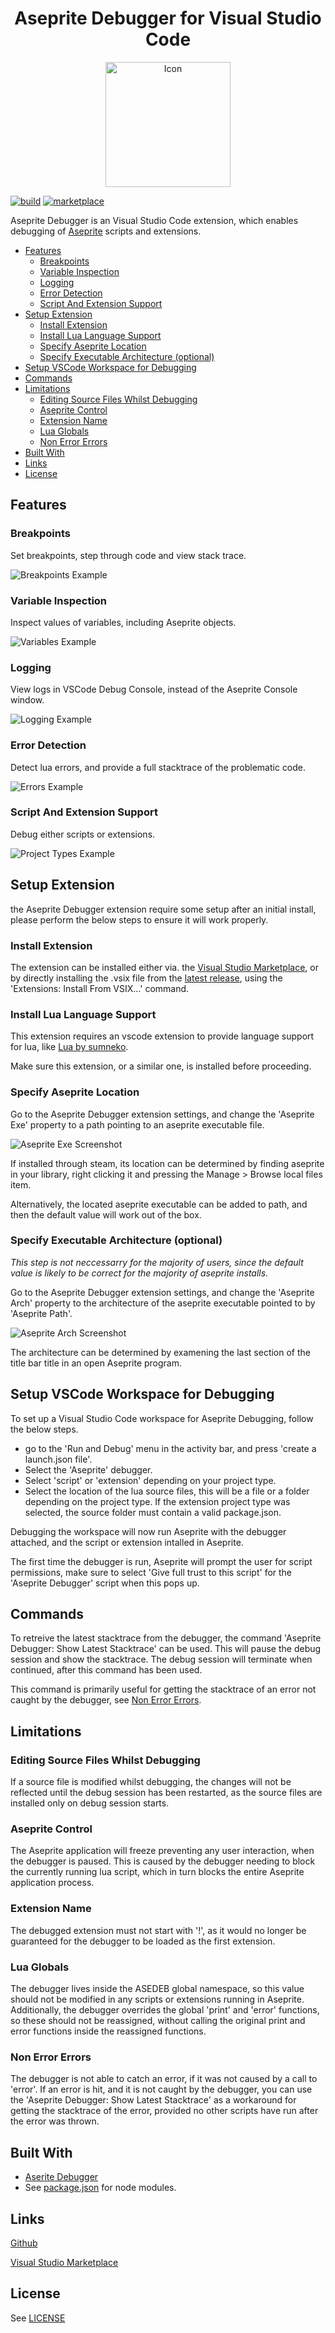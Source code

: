 <div align="center">
  <h1 align="center">Aseprite Debugger for Visual Studio Code</h1>
  <img src=https://github.com/zarstensen/AsepriteDebugger/blob/main/assets/AsepriteDebuggerIcon.png?raw=true alt="Icon" width="200" height="200"/>
</div>

[![build](https://img.shields.io/github/actions/workflow/status/zarstensen/AsepriteDebugger/tests.yml?label=tests
)](https://github.com/zarstensen/AsepriteDebugger/actions/workflows/tests.yml) [![marketplace](https://img.shields.io/visual-studio-marketplace/v/zarstensen.aseprite-debugger?label=visual%20studio%20marketplace)](https://marketplace.visualstudio.com/items?itemName=zarstensen.aseprite-debugger)

Aseprite Debugger is an Visual Studio Code extension, which enables debugging of [Aseprite](https://www.aseprite.org/) scripts and extensions.

- [Features](#features)
  - [Breakpoints](#breakpoints)
  - [Variable Inspection](#variable-inspection)
  - [Logging](#logging)
  - [Error Detection](#error-detection)
  - [Script And Extension Support](#script-and-extension-support)
- [Setup Extension](#setup-extension)
  - [Install Extension](#install-extension)
  - [Install Lua Language Support](#install-lua-language-support)
  - [Specify Aseprite Location](#specify-aseprite-location)
  - [Specify Executable Architecture (optional)](#specify-executable-architecture-optional)
- [Setup VSCode Workspace for Debugging](#setup-vscode-workspace-for-debugging)
- [Commands](#commands)
- [Limitations](#limitations)
  - [Editing Source Files Whilst Debugging](#editing-source-files-whilst-debugging)
  - [Aseprite Control](#aseprite-control)
  - [Extension Name](#extension-name)
  - [Lua Globals](#lua-globals)
  - [Non Error Errors](#non-error-errors)
- [Built With](#built-with)
- [Links](#links)
- [License](#license)

## Features

### Breakpoints

Set breakpoints, step through code and view stack trace.

![Breakpoints Example](https://github.com/zarstensen/AsepriteDebuggerVSC/blob/main/assets/Breakpoints.gif?raw=true)

### Variable Inspection

Inspect values of variables, including Aseprite objects.

![Variables Example](https://github.com/zarstensen/AsepriteDebuggerVSC/blob/main/assets/Variables.gif?raw=true)

### Logging

View logs in VSCode Debug Console, instead of the Aseprite Console window.

![Logging Example](https://github.com/zarstensen/AsepriteDebuggerVSC/blob/main/assets/Logging.gif?raw=true)

### Error Detection

Detect lua errors, and provide a full stacktrace of the problematic code.

![Errors Example](https://github.com/zarstensen/AsepriteDebuggerVSC/blob/main/assets/Errors.gif?raw=true)

### Script And Extension Support

Debug either scripts or extensions.

![Project Types Example](https://github.com/zarstensen/AsepriteDebuggerVSC/blob/main/assets/ProjectTypes.gif?raw=true)

## Setup Extension

the Aseprite Debugger extension require some setup after an initial install, please perform the below steps to ensure it will work properly.

### Install Extension

The extension can be installed either via. the [Visual Studio Marketplace](https://marketplace.visualstudio.com/items?itemName=zarstensen.aseprite-debugger), or by directly installing the .vsix file from the [latest release](https://github.com/zarstensen/AsepriteDebugger/releases/latest), using the 'Extensions: Install From VSIX...' command.

### Install Lua Language Support

This extension requires an vscode extension to provide language support for lua, like [Lua by sumneko](https://marketplace.visualstudio.com/items?itemName=sumneko.lua).

Make sure this extension, or a similar one, is installed before proceeding.

### Specify Aseprite Location

Go to the Aseprite Debugger extension settings, and change the 'Aseprite Exe' property to a path pointing to an aseprite executable file.

![Aseprite Exe Screenshot](https://github.com/zarstensen/AsepriteDebuggerVSC/blob/main/assets/AsepriteExeScreenshot.png?raw=true)

If installed through steam, its location can be determined by finding aseprite in your library, right clicking it and pressing the Manage > Browse local files item.

Alternatively, the located aseprite executable can be added to path, and then the default value will work out of the box.

### Specify Executable Architecture (optional)

*This step is not neccessarry for the majority of users, since the default value is likely to be correct for the majority of aseprite installs.*

Go to the Aseprite Debugger extension settings, and change the 'Aseprite Arch' property to the architecture of the aseprite executable pointed to by 'Aseprite Path'.

![Aseprite Arch Screenshot](https://github.com/zarstensen/AsepriteDebuggerVsc/blob/main/assets/AsepriteArchScreenshot.png?raw=true)

The architecture can be determined by examening the last section of the title bar title in an open Aseprite program.

## Setup VSCode Workspace for Debugging

To set up a Visual Studio Code workspace for Aseprite Debugging, follow the below steps.

- go to the 'Run and Debug' menu in the activity bar, and press 'create a launch.json file'.
- Select the 'Aseprite' debugger.
- Select 'script' or 'extension' depending on your project type.
- Select the location of the lua source files, this will be a file or a folder depending on the project type.
  If the extension project type was selected, the source folder must contain a valid package.json.

Debugging the workspace will now run Aseprite with the debugger attached, and the script or extension intalled in Aseprite.

The first time the debugger is run, Aseprite will prompt the user for script permissions, make sure to select 'Give full trust to this script' for the 'Aseprite Debugger' script when this pops up.

## Commands

To retreive the latest stacktrace from the debugger, the command 'Aseprite Debugger: Show Latest Stacktrace' can be used.
This will pause the debug session and show the stacktrace.
The debug session will terminate when continued, after this command has been used.

This command is primarily useful for getting the stacktrace of an error not caught by the debugger, see [Non Error Errors](#non-error-errors).

## Limitations

### Editing Source Files Whilst Debugging

If a source file is modified whilst debugging, the changes will not be reflected until the debug session has been restarted, as the source files are installed only on debug session starts.

### Aseprite Control

The Aseprite application will freeze preventing any user interaction, when the debugger is paused.
This is caused by the debugger needing to block the currently running lua script, which in turn blocks the entire Aseprite application process.

### Extension Name

The debugged extension must not start with '!', as it would no longer be guaranteed for the debugger to be loaded as the first extension.

### Lua Globals

The debugger lives inside the ASEDEB global namespace, so this value should not be modified in any scripts or extensions running in Aseprite.
Additionally, the debugger overrides the global 'print' and 'error' functions, so these should not be reassigned, without calling the original print and error functions inside the reassigned functions.

### Non Error Errors

The debugger is not able to catch an error, if it was not caused by a call to 'error'.
If an error is hit, and it is not caught by the debugger, you can use the 'Aseprite Debugger: Show Latest Stacktrace' as a workaround for getting the stacktrace of the error, provided no other scripts have run after the error was thrown.

## Built With

- [Aserite Debugger](https://github.com/zarstensen/AsepriteDebugger)
- See [package.json](package.json) for node modules.

## Links

[Github](https://github.com/zarstensen/AsepriteDebuggerVsc)

[Visual Studio Marketplace](https://marketplace.visualstudio.com/items?itemName=zarstensen.aseprite-debugger)

## License

See [LICENSE](LICENSE)
